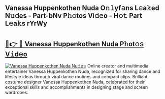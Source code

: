 ## Vanessa Huppenkothen Nuda O𝚗𝚕yf𝚊ns L𝚎a𝚔ed N𝚞𝚍es - Part-bNv P𝚑𝚘tos Vi𝚍𝚎o - H𝚘𝚝 Part L𝚎a𝚔s rYrWy

# <h2><a href="http://kf0obg.oniu.top/?m=Vanessa+Huppenkothen+Nuda">🔗👉 🔴 Vanessa Huppenkothen Nuda P𝚑ot𝚘𝚜 V𝚒d𝚎o</a></h2>

[![Vanessa Huppenkothen Nuda Nu𝚍e𝚜](https://i.imgur.com/0qMVB7G.gif)](http://kf0obg.oniu.top/?m=Vanessa+Huppenkothen+Nuda)
Online creator and multimedia entertainer Vanessa Huppenkothen Nuda, recognized for sharing dance and lifestyle ideas through viral dance routines and compact clips. Brilliant costume designer Vanessa Huppenkothen Nuda, celebrated for their exceptional skills and accomplishments in designing stage and screen wardrobes.  
